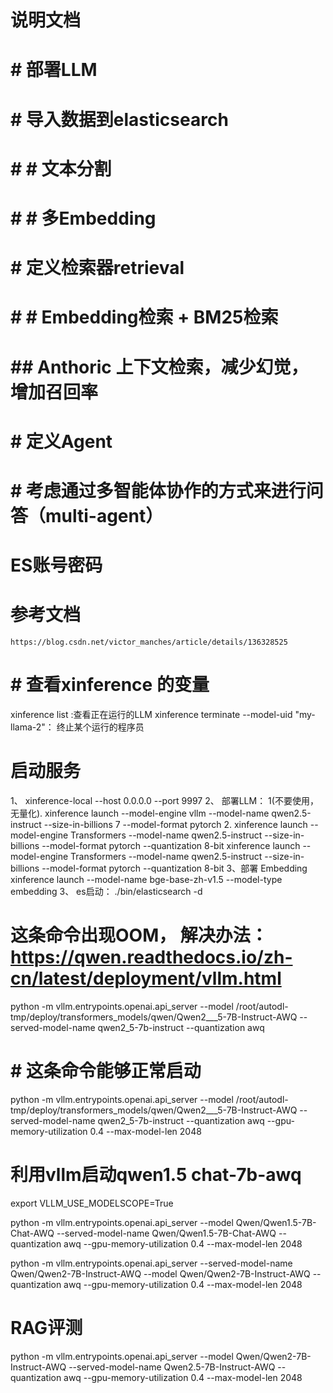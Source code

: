 # 说明文档

# # 部署LLM 


# # 导入数据到elasticsearch
# # # 文本分割

# # # 多Embedding



# # 定义检索器retrieval

# # # Embedding检索 + BM25检索

# ## Anthoric 上下文检索，减少幻觉，增加召回率

# # 定义Agent



# # 考虑通过多智能体协作的方式来进行问答（multi-agent）




# ES账号密码


# 参考文档

    https://blog.csdn.net/victor_manches/article/details/136328525

# #  查看xinference 的变量

   xinference list :查看正在运行的LLM
   xinference terminate --model-uid "my-llama-2"：  终止某个运行的程序员
   


# 启动服务

1、 xinference-local --host 0.0.0.0 --port 9997
2、 部署LLM：
     1(不要使用，无量化). xinference launch --model-engine vllm --model-name qwen2.5-instruct --size-in-billions 7 --model-format pytorch 
     2. xinference launch --model-engine Transformers  --model-name qwen2.5-instruct --size-in-billions  --model-format pytorch  --quantization 8-bit
     xinference launch --model-engine Transformers  --model-name qwen2.5-instruct --size-in-billions  --model-format pytorch  --quantization 8-bit
3、部署 Embedding
   xinference launch --model-name bge-base-zh-v1.5 --model-type embedding
3、 es启动： ./bin/elasticsearch -d

# 这条命令出现OOM， 解决办法：https://qwen.readthedocs.io/zh-cn/latest/deployment/vllm.html
python -m vllm.entrypoints.openai.api_server --model /root/autodl-tmp/deploy/transformers_models/qwen/Qwen2___5-7B-Instruct-AWQ  --served-model-name qwen2_5-7b-instruct --quantization awq

# # 这条命令能够正常启动
python -m vllm.entrypoints.openai.api_server --model /root/autodl-tmp/deploy/transformers_models/qwen/Qwen2___5-7B-Instruct-AWQ  --served-model-name qwen2_5-7b-instruct --quantization awq --gpu-memory-utilization 0.4 --max-model-len 2048 

# 利用vllm启动qwen1.5 chat-7b-awq
export VLLM_USE_MODELSCOPE=True

python -m vllm.entrypoints.openai.api_server --model Qwen/Qwen1.5-7B-Chat-AWQ  --served-model-name Qwen/Qwen1.5-7B-Chat-AWQ --quantization awq --gpu-memory-utilization 0.4 --max-model-len 2048 



python -m vllm.entrypoints.openai.api_server --served-model-name Qwen/Qwen2-7B-Instruct-AWQ  --model Qwen/Qwen2-7B-Instruct-AWQ --quantization awq --gpu-memory-utilization 0.4 --max-model-len 2048 




# RAG评测
python -m vllm.entrypoints.openai.api_server     --model Qwen/Qwen2-7B-Instruct-AWQ --served-model-name Qwen2.5-7B-Instruct-AWQ     --quantization awq --gpu-memory-utilization 0.4 --max-model-len 2048 

